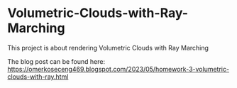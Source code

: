 # Volumetric-Clouds-with-Ray-Marching

This project is about rendering Volumetric Clouds with Ray Marching

The blog post can be found here: https://omerkoseceng469.blogspot.com/2023/05/homework-3-volumetric-clouds-with-ray.html
